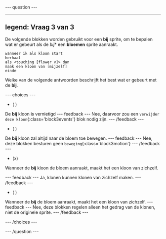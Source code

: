 
--- question ---

---
legend: Vraag 3 van 3
---
De volgende blokken worden gebruikt voor een **bij** sprite, om te bepalen wat er gebeurt als de *bij** een **bloemen** sprite aanraakt.

```blocks3
wanneer ik als kloon start
herhaal
als <touching [flower v]> dan
maak een kloon van [mijzelf]
einde
```
Welke van de volgende antwoorden beschrijft het best wat er gebeurt met de **bij**.

--- choices ---

- ( )

De **bij** kloon is vernietigd --- feedback --- Nee, daarvoor zou een `verwijder deze kloon`{:class='block3events'} blok nodig zijn. --- /feedback ---

- ( )

De **bij** kloon zal altijd naar de bloem toe bewegen. --- feedback --- Nee, deze blokken besturen geen `beweging`{:class='block3motion'}
  --- /feedback ---

- (x)

Wanneer de **bij** kloon de bloem aanraakt, maakt het een kloon van zichzelf.

  --- feedback --- Ja, klonen kunnen klonen van zichzelf maken. --- /feedback ---

- ( )

Wanneer de **bij** de bloem aanraakt, maakt het een kloon van zichzelf. --- feedback --- Nee, deze blokken regelen alleen het gedrag van de klonen, niet de originele sprite. --- /feedback ---

--- /choices ---

--- /question ---
